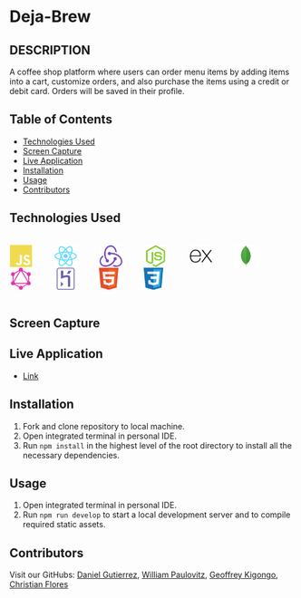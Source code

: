<!-- omit in toc -->
# Deja-Brew

<!-- omit in toc -->
## DESCRIPTION
A coffee shop platform where users can order menu items by adding items into a cart, customize orders, and also purchase the items using a credit or debit card. Orders will be saved in their profile. 

<!-- omit in toc -->
## Table of Contents
- [Technologies Used](#technologies-used)
- [Screen Capture](#screen-capture)
- [Live Application](#live-application)
- [Installation](#installation)
- [Usage](#usage)
- [Contributors](#contributors)

## Technologies Used
<div style="display: inline_block"><br>
  <img height="40" align="center" alt="Chris-Js" height="30" width="40" src="https://raw.githubusercontent.com/devicons/devicon/master/icons/javascript/javascript-plain.svg">
 &nbsp;&nbsp;&nbsp;&nbsp;&nbsp;&nbsp;&nbsp;&nbsp;
  <img height="40" align="center" alt="Chris-React" height="30" width="40" src="https://raw.githubusercontent.com/devicons/devicon/master/icons/react/react-original.svg">
 &nbsp;&nbsp;&nbsp;&nbsp;&nbsp;&nbsp;&nbsp;&nbsp;
  <img height="40" align="center" alt="Chris-Redux" height="30" width="40" src="https://raw.githubusercontent.com/devicons/devicon/master/icons/redux/redux-original.svg">
  &nbsp;&nbsp;&nbsp;&nbsp;&nbsp;&nbsp;&nbsp;&nbsp;
 <img height="40" align="center" alt="Chris-Node" height="30" width="40" src="https://raw.githubusercontent.com/devicons/devicon/master/icons/nodejs/nodejs-original.svg">
 &nbsp;&nbsp;&nbsp;&nbsp;&nbsp;&nbsp;&nbsp;&nbsp;
 <img height="40" align="center" alt="Chris-Express" height="30" width="40" src="https://raw.githubusercontent.com/devicons/devicon/master/icons/express/express-original.svg">
 &nbsp;&nbsp;&nbsp;&nbsp;&nbsp;&nbsp;&nbsp;&nbsp;
 <img height="40" align="center" alt="Chris-MongoDB" height="30" width="40" src="https://raw.githubusercontent.com/devicons/devicon/master/icons/mongodb/mongodb-original.svg">
 &nbsp;&nbsp;&nbsp;&nbsp;&nbsp;&nbsp;&nbsp;&nbsp;
 <img height="40" align="center" alt="Chris-GraphQL" height="30" width="40" src="https://raw.githubusercontent.com/devicons/devicon/master/icons/graphql/graphql-plain.svg">
 &nbsp;&nbsp;&nbsp;&nbsp;&nbsp;&nbsp;&nbsp;&nbsp;
  <img height="40" align="center" alt="project-Heroku" height="30" width="40" src="https://raw.githubusercontent.com/devicons/devicon/master/icons/heroku/heroku-original.svg">
 &nbsp;&nbsp;&nbsp;&nbsp;&nbsp;&nbsp;&nbsp;
  <img height="40" align="center" alt="Chris-HTML" height="30" width="40" src="https://raw.githubusercontent.com/devicons/devicon/master/icons/html5/html5-original.svg">
 &nbsp;&nbsp;&nbsp;&nbsp;&nbsp;&nbsp;&nbsp;&nbsp;
  <img height="40" align="center" alt="Chris-CSS" height="30" width="40" src="https://raw.githubusercontent.com/devicons/devicon/master/icons/css3/css3-original.svg">
  &nbsp;&nbsp;&nbsp;&nbsp;&nbsp;&nbsp;&nbsp;&nbsp;
</div>
  
  
</br>

## Screen Capture

## Live Application

* [Link](https://deja-breww.herokuapp.com/)

## Installation
  1. Fork and clone repository to local machine. 
  2. Open integrated terminal in personal IDE.
  3. Run ```npm install``` in the highest level of the root directory to install all the necessary dependencies. 
   
## Usage 
  1. Open integrated terminal in personal IDE.
  2. Run ```npm run develop``` to start a local development server and to compile required static assets. 

## Contributors

Visit our GitHubs: 
[Daniel Gutierrez](https://github.com/LeinadZz), 
[William Paulovitz](https://github.com/Alwayswithaname),
[Geoffrey Kigongo](https://github.com/gkigongo),
[Christian Flores](https://github.com/c1flores)
